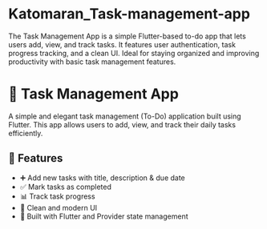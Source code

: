 # Katomaran_Task-management-app
The Task Management App is a simple Flutter-based to-do app that lets users add, view, and track tasks. It features user authentication, task progress tracking, and a clean UI. Ideal for staying organized and improving productivity with basic task management features.
# 📝 Task Management App

A simple and elegant task management (To-Do) application built using Flutter. This app allows users to add, view, and track their daily tasks efficiently.

## 🚀 Features

- ➕ Add new tasks with title, description & due date
- ✅ Mark tasks as completed
- 📊 Track task progress
- 🎨 Clean and modern UI
- 📱 Built with Flutter and Provider state management


